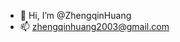 - 👋 Hi, I’m @ZhengqinHuang
- 📫 zhengqinhuang2003@gmail.com

<!---
ZhengqinHuang/ZhengqinHuang is a ✨ special ✨ repository because its `README.md` (this file) appears on your GitHub profile.
You can click the Preview link to take a look at your changes.
--->
